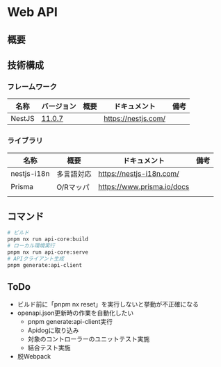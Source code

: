 # Web API

## 概要

## 技術構成

### フレームワーク

| 名称   | バージョン                                        | 概要 | ドキュメント        | 備考 |
| ------ | ------------------------------------------------- | ---- | ------------------- | ---- |
| NestJS | [11.0.7](https://github.com/nestjs/nest/releases) |      | https://nestjs.com/ |      |

### ライブラリ

| 名称        | 概要       | ドキュメント               | 備考 |
| ----------- | ---------- | -------------------------- | ---- |
| nestjs-i18n | 多言語対応 | https://nestjs-i18n.com/   |      |
| Prisma      | O/Rマッパ  | https://www.prisma.io/docs |      |
|             |            |                            |      |

## コマンド

``` bash
# ビルド
pnpm nx run api-core:build
# ローカル環境実行
pnpm nx run api-core:serve
# APIクライアント生成
pnpm generate:api-client
```

## ToDo

- ビルド前に「pnpm nx reset」を実行しないと挙動が不正確になる
- openapi.json更新時の作業を自動化したい
  - pnpm generate:api-client実行
  - Apidogに取り込み
  - 対象のコントローラーのユニットテスト実施
  - 結合テスト実施
- 脱Webpack
